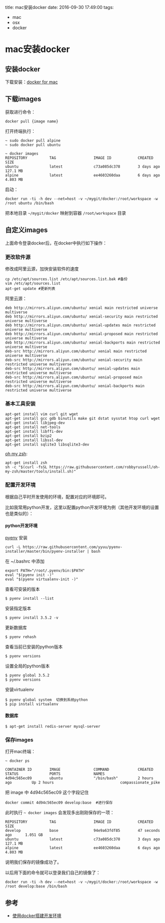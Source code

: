 title: mac安装docker
date: 2016-09-30 17:49:00
tags:
- mac
- osx
- docker

# mac安装docker

## 安装docker

下载安装：[docker for mac](https://docs.docker.com/docker-for-mac/)

## 下载images

获取进行命令：

	docker pull {image name}

打开终端执行：

	~ sudo docker pull alpine
	~ sudo docker pull ubuntu

	~ docker images
	REPOSITORY          TAG                 IMAGE ID            CREATED             SIZE
	ubuntu              latest              c73a085dc378        3 days ago          127.1 MB
	alpine              latest              ee4603260daa        6 days ago          4.803 MB
	

启动：

	docker run -ti -h dev --net=host -v ~/mygit/docker:/root/workspace -w /root ubuntu /bin/bash
	
把本地目录 `~/mygit/docker` 映射到容器 `/root/workspace` 目录

## 自定义images

上面命令登录docker后，在docker中执行如下操作：

### 更改软件源

修改成阿里云源，加快安装软件的速度

	cp /etc/apt/sources.list /etc/apt/sources.list.bak #备份
	vim /etc/apt/sources.list
	apt-get update #更新列表
	
阿里云源：

	deb http://mirrors.aliyun.com/ubuntu/ xenial main restricted universe multiverse
	deb http://mirrors.aliyun.com/ubuntu/ xenial-security main restricted universe multiverse
	deb http://mirrors.aliyun.com/ubuntu/ xenial-updates main restricted universe multiverse
	deb http://mirrors.aliyun.com/ubuntu/ xenial-proposed main restricted universe multiverse
	deb http://mirrors.aliyun.com/ubuntu/ xenial-backports main restricted universe multiverse
	deb-src http://mirrors.aliyun.com/ubuntu/ xenial main restricted universe multiverse
	deb-src http://mirrors.aliyun.com/ubuntu/ xenial-security main restricted universe multiverse
	deb-src http://mirrors.aliyun.com/ubuntu/ xenial-updates main restricted universe multiverse
	deb-src http://mirrors.aliyun.com/ubuntu/ xenial-proposed main restricted universe multiverse
	deb-src http://mirrors.aliyun.com/ubuntu/ xenial-backports main restricted universe multiverse
	
	
### 基本工具安装

	apt-get install vim curl git wget
	apt-get install gcc gdb binutils make git dstat sysstat htop curl wget
	apt-get install libjpeg-dev
	apt-get install net-tools
	apt-get install libffi-dev
	apt-get install bzip2
	apt-get install libssl-dev
	apt-get install sqlite3 libsqlite3-dev
	
[oh my zsh](https://github.com/robbyrussell/oh-my-zsh):

	apt-get install zsh
	sh -c "$(curl -fsSL https://raw.githubusercontent.com/robbyrussell/oh-my-zsh/master/tools/install.sh)"


### 配置开发环境

根据自己平时开发使用的环境，配置对应的环境即可。

比如我常用python开发，这里以配置python开发环境为例（其他开发环境的设置也是类似的）：

#### python开发环境

[pyenv](https://github.com/yyuu/pyenv) 安装

	curl -L https://raw.githubusercontent.com/yyuu/pyenv-installer/master/bin/pyenv-installer | bash


在 ~/.bashrc 中添加

	export PATH="/root/.pyenv/bin:$PATH"
	eval "$(pyenv init -)"
	eval "$(pyenv virtualenv-init -)"	
查看可安装的版本

	$ pyenv install --list

安装指定版本

	$ pyenv install 3.5.2 -v

更新数据库

	$ pyenv rehash

查看当前已安装的python版本

	$ pyenv versions
	
设置全局的python版本

	$ pyenv global 3.5.2
	$ pyenv versions
	
安装virtualenv

	$ pyenv global system  切换到系统python
	$ pip install virtualenv
	

#### 数据库

	$ apt-get install redis-server mysql-server
	

### 保存images

打开mac终端：

	~ docker ps

	CONTAINER ID        IMAGE               COMMAND             CREATED             STATUS              PORTS               NAMES
	4d94c565ec09        ubuntu              "/bin/bash"         2 hours ago         Up 2 hours                              compassionate_pike

把 image 中 4d94c565ec09 这个字段记住

	docker commit 4d94c565ec09 develop:base  #进行保存

此时执行 `~ docker images` 会发现多出刚刚保存的一项：

	REPOSITORY          TAG                 IMAGE ID            CREATED             SIZE
	develop             base                94e9a63fdf85        47 seconds ago      1.051 GB
	ubuntu              latest              c73a085dc378        3 days ago          127.1 MB
	alpine              latest              ee4603260daa        6 days ago          4.803 MB
	
说明我们保存的镜像成功了。

以后用下面的命令就可以登录我们自己的镜像了：

	docker run -ti -h dev --net=host -v ~/mygit/docker:/root/workspace -w /root develop:base /bin/bash
	
	


## 参考

* [使用docker搭建开发环境](http://opslinux.com/2016/09/28/%E4%BD%BF%E7%94%A8docker%E6%90%AD%E5%BB%BA%E5%BC%80%E5%8F%91%E7%8E%AF%E5%A2%83/)

